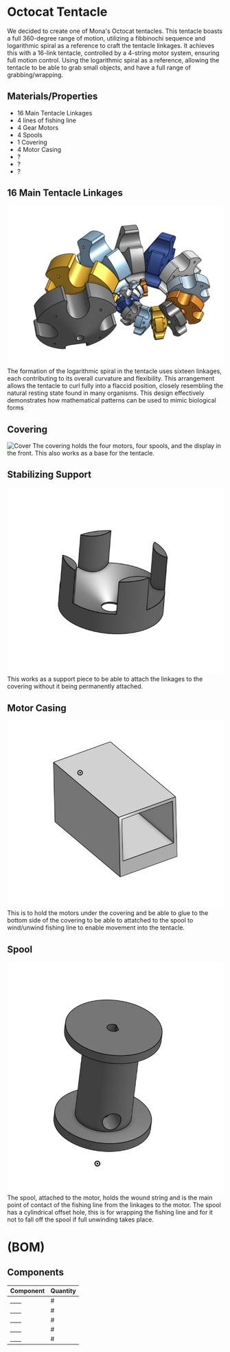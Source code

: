 # Octocat Tentacle
We decided to create one of Mona's Octocat tentacles. This tentacle boasts a full 360-degree range of motion, utilizing a fibbinochi sequence and logarithmic spiral as a reference to craft the tentacle linkages. It achieves this with a 16-link tentacle, controlled by a 4-string motor system, ensuring full motion control. Using the logarithmic spiral as a reference, allowing the tentacle to be able to grab small objects, and have a full range of grabbing/wrapping.

## Materials/Properties
- 16 Main Tentacle Linkages
- 4 lines of fishing line
- 4 Gear Motors
- 4 Spools
- 1 Covering
- 4 Motor Casing
- ?
- ?
- ?

## 16 Main Tentacle Linkages
![Tentacles](assets/main_links.png)
The formation of the logarithmic spiral in the tentacle uses sixteen linkages, each contributing to its overall curvature and flexibility. This arrangement allows the tentacle to curl fully into a flaccid position, closely resembling the natural resting state found in many organisms. This design effectively demonstrates how mathematical patterns can be used to mimic biological forms

## Covering
![Cover](assets/covering.png)
The covering holds the four motors, four spools, and the display in the front. This also works as a base for the tentacle.

## Stabilizing Support
![Support](assets/f_fit_support.png)
This works as a support piece to be able to attach the linkages to the covering without it being permanently attached.

## Motor Casing
![Motor Casing](assets/motor_casing.png)
This is to hold the motors under the covering and be able to glue to the bottom side of the covering to be able to attatched to the spool to wind/unwind fishing line to enable movement into the tentacle.

## Spool
![Spool](assets/spool.png)
The spool, attached to the motor, holds the wound string and is the main point of contact of the fishing line from the linkages to the motor. The spool has a cylindrical offset hole, this is for wrapping the fishing line and for it not to fall off the spool if full unwinding takes place.

# (BOM)
## Components

| Component | Quantity |
|-----------|----------|
| ____ | # | 
| ____ | # | 
| ____ | # | 
| ____ | # | 
| ____ | # |
